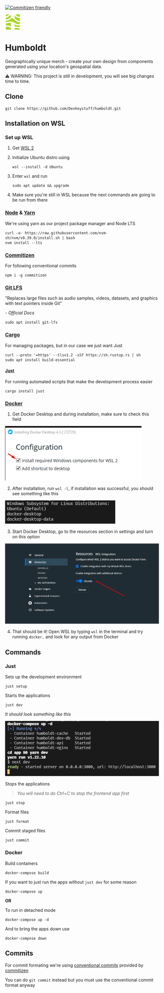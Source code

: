 [![Commitizen friendly](https://shields.io/badge/commitizen-friendly-brightgreen.svg)](http://commitizen.github.io/cz-cli/)

![Humboldt logo](./docs/readme/humboldt.png)

# Humboldt

Geographically unique merch - create your own design from components generated using your location's geospatial data.

⚠️ WARNING: This project is still in development, you will see big changes time to time.

## Clone

    git clone https://github.com/Devkeystuff/humboldt.git

## Installation on WSL

### Set up WSL

1.  Get [WSL 2](https://docs.microsoft.com/en-us/windows/wsl/install)
2.  Initialize Ubuntu distro using

        wsl --install -d Ubuntu

3.  Enter `wsl` and run

        sudo apt update && upgrade

4.  Make sure you're still in WSL because the next commands are going to be run from there

### [Node](https://nodejs.org/en/) & [Yarn](https://yarnpkg.com/)

We're using yarn as our project package manager and Node LTS

    curl -o- https://raw.githubusercontent.com/nvm-sh/nvm/v0.39.0/install.sh | bash
    nvm install --lts

### [Commitizen](https://commitizen.github.io/cz-cli/)

For following conventional commits

    npm i -g commitizen

### [Git LFS](https://git-lfs.github.com/)

"Replaces large files such as audio samples, videos, datasets, and graphics with text pointers inside Git"

_\- Official Docs_

    sudo apt install git-lfs

### [Cargo](https://www.rust-lang.org/)

For managing packages, but in our case we just want Just

    curl --proto '=https' --tlsv1.2 -sSf https://sh.rustup.rs | sh
    sudo apt install build-essential

#### [Just](https://github.com/casey/just)

For running automated scripts that make the development process easier

    cargo install just

### [Docker](https://www.docker.com/get-started)

1.  Get Docker Desktop and during installation, make sure to check this field

![Check this field](./docs/readme/docker_install.png)

2. After installation, run `wsl -l`, if installation was successful, you should see something like this

![Successful installation](./docs/readme/wsl.png)

3. Start Docker Desktop, go to the resources section in settings and turn on this option

![Check this field](./docs/readme/docker_resources.png)

4. That should be it! Open WSL by typing `wsl` in the terminal and try running `docker,` and look for any output from Docker

## Commands

### Just

Sets up the development environment

    just setup

Starts the applications

    just dev

_It should look something like this_

!["test"](./docs/readme/docker.png)

Stops the applications

> _You will need to do Ctrl+C to stop the frontend app first_

    just stop

Format files

    just format

Commit staged files

    just commit

### Docker

Build containers

    docker-compose build

If you want to just run the apps without `just dev` for some reason

    docker-compose up

**OR**

To run in detached mode

    docker-compose up -d

And to bring the apps down use

    docker-compose down

## Commits

For commit formating we're using [conventional commits](https://www.conventionalcommits.org/en/v1.0.0/) provided by [commitizen](https://commitizen.github.io/cz-cli/)

You can do `git commit` instead but you must use the conventional commit format anyway
